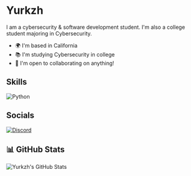 # Yurkzh

I am a cybersecurity & software development student. I'm also a college student majoring in Cybersecurity.  

- 🌍 I'm based in California  
- 📚 I'm studying Cybersecurity in college  
- 🤝 I'm open to collaborating on anything!  

## Skills  
![Python](https://img.shields.io/badge/-Python-3776AB?style=flat-square&logo=python&logoColor=white)  

## Socials  
[![Discord](https://img.shields.io/badge/Discord-5865F2?style=flat-square&logo=discord&logoColor=white)](https://discord.com/users/946175041647833098)  

## 📊 GitHub Stats  
![Yurkzh's GitHub Stats](https://github-readme-stats.vercel.app/api?username=YourGitHubUsername&show_icons=true&theme=dark)  
